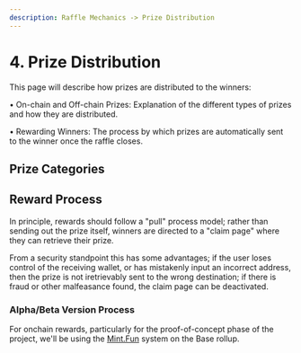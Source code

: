 ```yaml
---
description: Raffle Mechanics -> Prize Distribution
---
```


# 4. Prize Distribution

This page will describe how prizes are distributed to the winners:

• On-chain and Off-chain Prizes: Explanation of the different types of prizes and how they are distributed.

• Rewarding Winners: The process by which prizes are automatically sent to the winner once the raffle closes.

## Prize Categories



## Reward Process

In principle, rewards should follow a "pull" process model; rather than sending out the prize itself, winners are directed to a "claim page" where they can retrieve their prize.

From a security standpoint this has some advantages; if the user loses control of the receiving wallet, or has mistakenly input an incorrect address, then the prize is not iretrievably sent to the wrong destination; if there is fraud or other malfeasance found, the claim page can be deactivated.

### Alpha/Beta Version Process

For onchain rewards, particularly for the proof-of-concept phase of the project, we'll be using the [Mint.Fun](https://mint.fun) system on the Base rollup.







